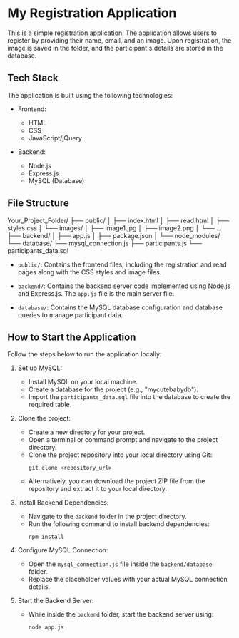# My Registration Application

This is a simple registration application. The application allows users to register by providing their name, email, and an image. Upon registration, the image is saved in the folder, and the participant's details are stored in the database.

## Tech Stack

The application is built using the following technologies:

- Frontend:
  - HTML
  - CSS
  - JavaScript/jQuery

- Backend:
  - Node.js
  - Express.js
  - MySQL (Database)

## File Structure

Your_Project_Folder/
├── public/
│   ├── index.html
│   ├── read.html
│   ├── styles.css
│   └── images/
│       ├── image1.jpg
│       ├── image2.png
│       └── ...
├── backend/
│   ├── app.js
│   ├── package.json
│   └── node_modules/
└── database/
    ├── mysql_connection.js
    ├── participants.js
    └── participants_data.sql

- `public/`: Contains the frontend files, including the registration and read pages along with the CSS styles and image files.

- `backend/`: Contains the backend server code implemented using Node.js and Express.js. The `app.js` file is the main server file.

- `database/`: Contains the MySQL database configuration and database queries to manage participant data.

## How to Start the Application

Follow the steps below to run the application locally:

1. Set up MySQL:
   - Install MySQL on your local machine.
   - Create a database for the project (e.g., "mycutebabydb").
   - Import the `participants_data.sql` file into the database to create the required table.

2. Clone the project:
   - Create a new directory for your project.
   - Open a terminal or command prompt and navigate to the project directory.
   - Clone the project repository into your local directory using Git:
     ```
     git clone <repository_url>
     ```
   - Alternatively, you can download the project ZIP file from the repository and extract it to your local directory.

3. Install Backend Dependencies:
   - Navigate to the `backend` folder in the project directory.
   - Run the following command to install backend dependencies:
     ```
     npm install
     ```

4. Configure MySQL Connection:
   - Open the `mysql_connection.js` file inside the `backend/database` folder.
   - Replace the placeholder values with your actual MySQL connection details.

5. Start the Backend Server:
   - While inside the `backend` folder, start the backend server using:
     ```
     node app.js
     ```
